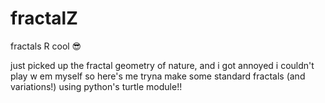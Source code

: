 # fractalZ
 fractals R cool 😎

just picked up the fractal geometry of nature, and i got annoyed i couldn't play w em myself
so here's me tryna make some standard fractals (and variations!) using python's turtle module!!
